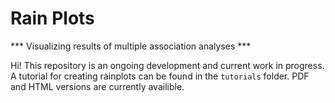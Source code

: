 # Rain Plots

*** Visualizing results of multiple association analyses ***

Hi! This repository is an ongoing development and current work in progress. A tutorial for creating rainplots can be found in the `tutorials` folder. PDF and HTML versions are currently availible.

